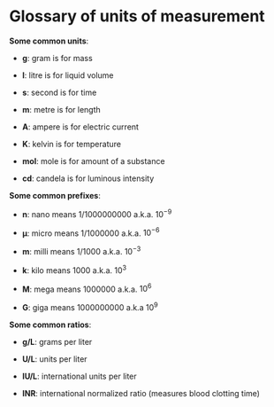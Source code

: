 [//]: # (source: ?)
[//]: # (tags: glossary)

# Glossary of units of measurement

**Some common units**:

* **g**: gram is for mass

* **l**: litre is for liquid volume

* **s**: second is for time

* **m**: metre is for length

* **A**: ampere is for electric current

* **K**: kelvin is for temperature

* **mol**: mole is for amount of a substance

* **cd**: candela is for luminous intensity

**Some common prefixes**:

* **n**: nano means 1/1000000000 a.k.a. $10^{-9}$

* **μ**: micro means 1/1000000 a.k.a. $10^{-6}$

* **m**: milli means 1/1000 a.k.a. $10^{-3}$

* **k**: kilo means 1000 a.k.a. $10^{3}$

* **M**: mega means 1000000 a.k.a. $10^{6}$

* **G**: giga means 1000000000 a.k.a $10^{9}$

**Some common ratios**:

* **g/L**: grams per liter

* **U/L**: units per liter

* **IU/L**: international units per liter

* **INR**: international normalized ratio (measures blood clotting time)
